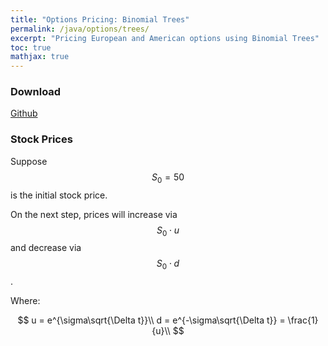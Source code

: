 ```yaml
---
title: "Options Pricing: Binomial Trees"
permalink: /java/options/trees/
excerpt: "Pricing European and American options using Binomial Trees"
toc: true
mathjax: true
---
```


### Download

[Github](https://github.com/Adrian-Ng/OptionPricer)

### Stock Prices

Suppose $$S_0=50$$ is the initial stock price.

On the next step, prices will increase via $$S_0\cdot u$$ and decrease via $$S_0\cdot d$$.

Where:

$$
u = e^{\sigma\sqrt{\Delta t}}\\
d = e^{-\sigma\sqrt{\Delta t}} = \frac{1}{u}\\
$$

